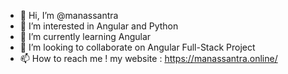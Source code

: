 - 👋 Hi, I’m @manassantra
- 👀 I’m interested in Angular and Python
- 🌱 I’m currently learning Angular
- 💞️ I’m looking to collaborate on Angular Full-Stack Project
- 📫 How to reach me ! my website : https://manassantra.online/

<!---
manassantra/manassantra is a ✨ special ✨ repository because its `README.md` (this file) appears on your GitHub profile.
You can click the Preview link to take a look at your changes.
--->
